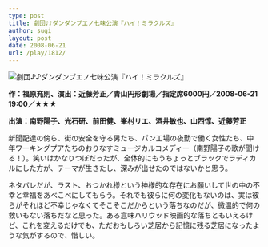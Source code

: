 ```yaml
---
type: post
title: 劇団♪♪ダンダンブエノ七味公演『ハイ！ミラクルズ』
author: sugi
layout: post
date: 2008-06-21
url: /play/1812/
---
```

<img src="/images/play/20080621.jpg" alt="劇団♪♪ダンダンブエノ七味公演『ハイ！ミラクルズ』" class="alignleft" />

**作：福原充則、演出：近藤芳正／青山円形劇場／指定席6000円／2008-06-21 19:00／★★★**

**出演：南野陽子、光石研、前田健、峯村リエ、酒井敏也、山西惇、近藤芳正**

新聞配達の傍ら、街の安全を守る男たち、パン工場の夜勤で働く女性たち、中年ワーキングプアたちのおりなすミュージカルコメディー（南野陽子の歌が聞ける！）。笑いはかなりつぼだったが、全体的にもうちょっとブラックでラディカルにした方が、テーマが生きたし、深みが出せたのではないかと思う。

ネタバレだが、ラスト、おつかれ様という神様的な存在にお願いして世の中の不幸と幸福をあべこべにしてもらう。それでも彼らに何の変化もないのは、実は彼らがそれほど不幸じゃなくてそこそこだからという落ちなのだが、微温的で何の救いもない落ちだなと思った。ある意味ハリウッド映画的な落ちともいえるけど、これを変えるだけでも、ただおもしろい芝居から記憶に残る芝居になったような気がするので、惜しい。
